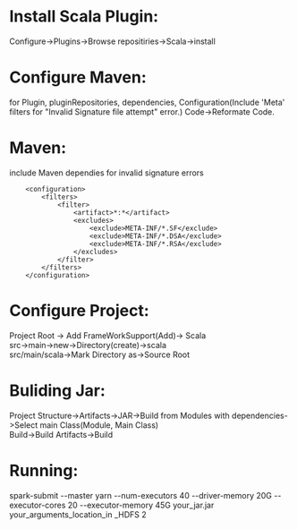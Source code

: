 # Install Scala Plugin:  
Configure->Plugins->Browse repositiries->Scala->install  
  
# Configure Maven:    
for Plugin, pluginRepositories, dependencies, Configuration(Include 'Meta' filters for "Invalid Signature file attempt" error.)
Code->Reformate Code.  
  
# Maven:  
include Maven dependies for invalid signature errors  
```
    <configuration>
        <filters>
            <filter>
                <artifact>*:*</artifact>
                <excludes>
                    <exclude>META-INF/*.SF</exclude>
                    <exclude>META-INF/*.DSA</exclude>
                    <exclude>META-INF/*.RSA</exclude>
                </excludes>
            </filter>
        </filters>
    </configuration>
```  

# Configure Project:  
Project Root -> Add FrameWorkSupport(Add)-> Scala  
src->main->new->Directory(create)->scala  
src/main/scala->Mark Directory as->Source Root  
  
# Buliding Jar:  
Project Structure->Artifacts->JAR->Build from Modules with dependencies->Select main Class(Module, Main Class)   
Build->Build Artifacts->Build  
  
# Running:  
spark-submit --master yarn --num-executors 40 --driver-memory 20G --executor-cores 20 --executor-memory 45G your_jar.jar your_arguments_location_in _HDFS 2  
